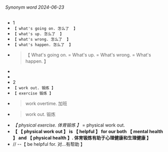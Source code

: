 ###### Synonym word 2024-06-23

- 1
- `【 what's going on. 怎么了  】`
- `【 what's up. 怎么了  】`
- `【 what's wrong. 怎么了  】`
- `【 what's happen. 怎么了  】`
- > 【 What's going on. = What's up. = What's wrong. = What's happen. 】
-
-
- 2
- `【 work out. 锻炼 】`
- `【 exercise 锻炼 】`
- > work overtime. 加班
- > work out. 锻炼
- _【 physical exercise. 体育锻炼 】_ = physical work out.
- **【 【 physical work out 】 is 【 helpful 】 for our both 【 mental health 】 and 【 physical health 】. 体育锻炼有助于心理健康和生理健康 】**
- // --【 be helpful for. 对...有帮助 】
